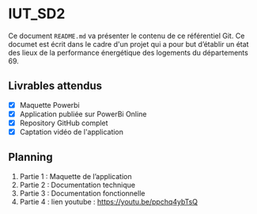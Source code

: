 # IUT_SD2

Ce document `README.md` va présenter le contenu de ce référentiel Git.
Ce documet est écrit dans le cadre d'un projet qui a pour but d’établir un état des lieux de la performance énergétique des logements du départements 69.

## Livrables attendus 

- [x] Maquette Powerbi
- [x] Application publiée sur PowerBi Online
- [x] Repository GitHub complet
- [x] Captation vidéo de l'application

## Planning

1. Partie 1 : Maquette de l’application
2. Partie 2 : Documentation technique
3. Partie 3 : Documentation fonctionnelle
4. Partie 4 : lien youtube : https://youtu.be/ppchq4ybTsQ

